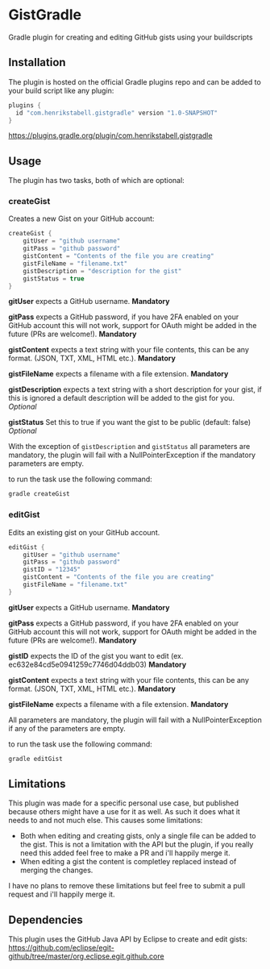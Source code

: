 # GistGradle
Gradle plugin for creating and editing GitHub gists using your buildscripts

## Installation
The plugin is hosted on the official Gradle plugins repo and can be added to your build script like any plugin:

```groovy
plugins {
  id "com.henrikstabell.gistgradle" version "1.0-SNAPSHOT"
}
```
https://plugins.gradle.org/plugin/com.henrikstabell.gistgradle

## Usage
The plugin has two tasks, both of which are optional:

### createGist
Creates a new Gist on your GitHub account:
```groovy
createGist {
	gitUser = "github username"
	gitPass = "github password"
	gistContent = "Contents of the file you are creating"
	gistFileName = "filename.txt" 
	gistDescription = "description for the gist"
	gistStatus = true
}
```

**gitUser** expects a GitHub username. **Mandatory**

**gitPass** expects a GitHub password, if you have 2FA enabled on your GitHub account this will not work, support for OAuth might be added in the future (PRs are welcome!). **Mandatory**

**gistContent** expects a text string with your file contents, this can be any format. (JSON, TXT, XML, HTML etc.). **Mandatory**

**gistFileName** expects a filename with a file extension. **Mandatory**

**gistDescription** expects a text string with a short description for your gist, if this is ignored a default description will be added to the gist for you. *Optional*

**gistStatus** Set this to true if you want the gist to be public (default: false) *Optional*

With the exception of `gistDescription` and `gistStatus` all parameters are mandatory, the plugin will fail with a NullPointerException if the mandatory parameters are empty.

to run the task use the following command:
```bash
gradle createGist
```

### editGist
Edits an existing gist on your GitHub account.
```groovy
editGist {
	gitUser = "github username"
	gitPass = "github password"
    gistID = "12345"
	gistContent = "Contents of the file you are creating"
	gistFileName = "filename.txt" 
}
```

**gitUser** expects a GitHub username. **Mandatory**

**gitPass** expects a GitHub password, if you have 2FA enabled on your GitHub account this will not work, support for OAuth might be added in the future (PRs are welcome!). **Mandatory**

**gistID** expects the ID of the gist you want to edit (ex. ec632e84cd5e0941259c7746d04ddb03) **Mandatory**

**gistContent** expects a text string with your file contents, this can be any format. (JSON, TXT, XML, HTML etc.). **Mandatory**

**gistFileName** expects a filename with a file extension. **Mandatory**

All parameters are mandatory, the plugin will fail with a NullPointerException if any of the parameters are empty.

to run the task use the following command:
```bash
gradle editGist
```

## Limitations
This plugin was made for a specific personal use case, but published because others might have a use for it as well. As such it does what it needs to and not much else. This causes some limitations:

* Both when editing and creating gists, only a single file can be added to the gist. This is not a limitation with the API but the plugin, if you really need this added feel free to make a PR and i'll happily merge it.
* When editing a gist the content is completley replaced instead of merging the changes.

I have no plans to remove these limitations but feel free to submit a pull request and i'll happily merge it.

## Dependencies
This plugin uses the GitHub Java API by Eclipse to create and edit gists: https://github.com/eclipse/egit-github/tree/master/org.eclipse.egit.github.core 
